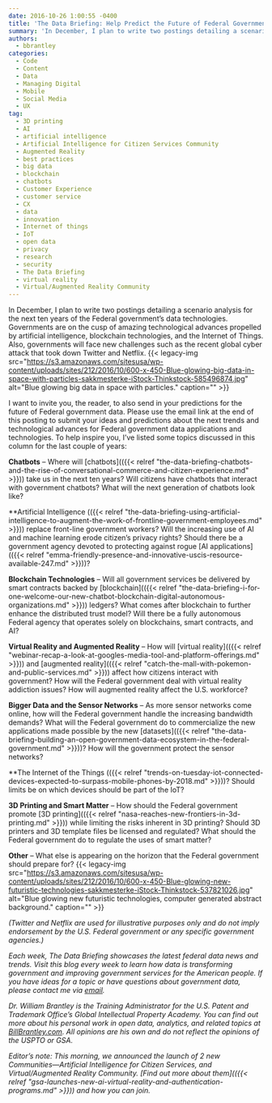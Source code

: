 ```yaml
---
date: 2016-10-26 1:00:55 -0400
title: 'The Data Briefing: Help Predict the Future of Federal Government Data'
summary: 'In December, I plan to write two postings detailing a scenario analysis for the next ten years of the Federal government&rsquo;s data technologies. Governments are on the cusp of amazing technological advances propelled by artificial intelligence, blockchain technologies, and the Internet of Things. Also, governments will face new challenges such as the recent global cyber'
authors:
  - bbrantley
categories:
  - Code
  - Content
  - Data
  - Managing Digital
  - Mobile
  - Social Media
  - UX
tag:
  - 3D printing
  - AI
  - artificial intelligence
  - Artificial Intelligence for Citizen Services Community
  - Augmented Reality
  - best practices
  - big data
  - blockchain
  - chatbots
  - Customer Experience
  - customer service
  - CX
  - data
  - innovation
  - Internet of things
  - IoT
  - open data
  - privacy
  - research
  - security
  - The Data Briefing
  - virtual reality
  - Virtual/Augmented Reality Community
---
```


In December, I plan to write two postings detailing a scenario analysis for the next ten years of the Federal government’s data technologies. Governments are on the cusp of amazing technological advances propelled by artificial intelligence, blockchain technologies, and the Internet of Things. Also, governments will face new challenges such as the recent global cyber attack that took down Twitter and Netflix. {{< legacy-img src="https://s3.amazonaws.com/sitesusa/wp-content/uploads/sites/212/2016/10/600-x-450-Blue-glowing-big-data-in-space-with-particles-sakkmesterke-iStock-Thinkstock-585496874.jpg" alt="Blue glowing big data in space with particles." caption="" >}} 

I want to invite you, the reader, to also send in your predictions for the future of Federal government data. Please use the email link at the end of this posting to submit your ideas and predictions about the next trends and technological advances for Federal government data applications and technologies. To help inspire you, I’ve listed some topics discussed in this column for the last couple of years:

**Chatbots** – Where will [chatbots](({{< relref "the-data-briefing-chatbots-and-the-rise-of-conversational-commerce-and-citizen-experience.md" >}})) take us in the next ten years? Will citizens have chatbots that interact with government chatbots? What will the next generation of chatbots look like?

**Artificial Intelligence (({{< relref "the-data-briefing-using-artificial-intelligence-to-augment-the-work-of-frontline-government-employees.md" >}})) replace front-line government workers? Will the increasing use of AI and machine learning erode citizen’s privacy rights? Should there be a government agency devoted to protecting against rogue [AI applications](({{< relref "emma-friendly-presence-and-innovative-uscis-resource-available-247.md" >}}))?

**Blockchain Technologies** – Will all government services be delivered by smart contracts backed by [blockchain](({{< relref "the-data-briefing-i-for-one-welcome-our-new-chatbot-blockchain-digital-autonomous-organizations.md" >}})) ledgers? What comes after blockchain to further enhance the distributed trust model? Will there be a fully autonomous Federal agency that operates solely on blockchains, smart contracts, and AI?

**Virtual Reality and Augmented Reality** – How will [virtual reality](({{< relref "webinar-recap-a-look-at-googles-media-tool-and-platform-offerings.md" >}})) and [augmented reality](({{< relref "catch-the-mall-with-pokemon-and-public-services.md" >}})) affect how citizens interact with government? How will the Federal government deal with virtual reality addiction issues? How will augmented reality affect the U.S. workforce?

**Bigger Data and the Sensor Networks** – As more sensor networks come online, how will the Federal government handle the increasing bandwidth demands? What will the Federal government do to commercialize the new applications made possible by the new [datasets](({{< relref "the-data-briefing-building-an-open-government-data-ecosystem-in-the-federal-government.md" >}}))? How will the government protect the sensor networks?

**The Internet of the Things (({{< relref "trends-on-tuesday-iot-connected-devices-expected-to-surpass-mobile-phones-by-2018.md" >}}))? Should limits be on which devices should be part of the IoT?

**3D Printing and Smart Matter** – How should the Federal government promote [3D printing](({{< relref "nasa-reaches-new-frontiers-in-3d-printing.md" >}})) while limiting the risks inherent in 3D printing? Should 3D printers and 3D template files be licensed and regulated? What should the Federal government do to regulate the uses of smart matter?

**Other** – What else is appearing on the horizon that the Federal government should prepare for? {{< legacy-img src="https://s3.amazonaws.com/sitesusa/wp-content/uploads/sites/212/2016/10/600-x-450-Blue-glowing-new-futuristic-technologies-sakkmesterke-iStock-Thinkstock-537821026.jpg" alt="Blue glowing new futuristic technologies, computer generated abstract background." caption="" >}} 

_(Twitter and Netflix are used for illustrative purposes only and do not imply endorsement by the U.S. Federal government or any specific government agencies.)_

_Each week, The Data Briefing showcases the latest federal data news and trends. Visit this blog every week to learn how data is transforming government and improving government services for the American people. If you have ideas for a topic or have questions about government data, please contact me via [email](mailto:bill@billbrantley.com)._

_Dr. William Brantley is the Training Administrator for the U.S. Patent and Trademark Office’s Global Intellectual Property Academy. You can find out more about his personal work in open data, analytics, and related topics at [BillBrantley.com](http://billbrantley.com). All opinions are his own and do not reflect the opinions of the USPTO or GSA._

_Editor&#8217;s note: This morning, we announced the launch of 2 new Communities—Artificial Intelligence for Citizen Services, and Virtual/Augmented Reality Community. [Find out more about them](({{< relref "gsa-launches-new-ai-virtual-reality-and-authentication-programs.md" >}})) and how you can join._